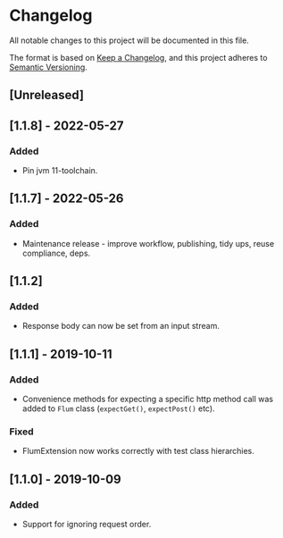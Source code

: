# Changelog
All notable changes to this project will be documented in this file.

The format is based on [Keep a Changelog](https://keepachangelog.com/en/1.0.0/),
and this project adheres to [Semantic Versioning](https://semver.org/spec/v2.0.0.html).

## [Unreleased]

## [1.1.8] - 2022-05-27
### Added
- Pin jvm 11-toolchain. 

## [1.1.7] - 2022-05-26
### Added
- Maintenance release - improve workflow, publishing, tidy ups, reuse compliance, deps.

## [1.1.2]
### Added
- Response body can now be set from an input stream.

## [1.1.1] - 2019-10-11
### Added
- Convenience methods for expecting a specific http method call was added to `Flum` class
(`expectGet()`, `expectPost()` etc).
### Fixed
- FlumExtension now works correctly with test class hierarchies.

## [1.1.0] - 2019-10-09
### Added
- Support for ignoring request order.

